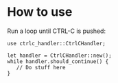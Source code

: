 # How to use

Run a loop until CTRL-C is pushed:
```
use ctrlc_handler::CtrlCHandler;

let handler = CtrlCHandler::new();
while handler.should_continue() {
   // Do stuff here
}
```

